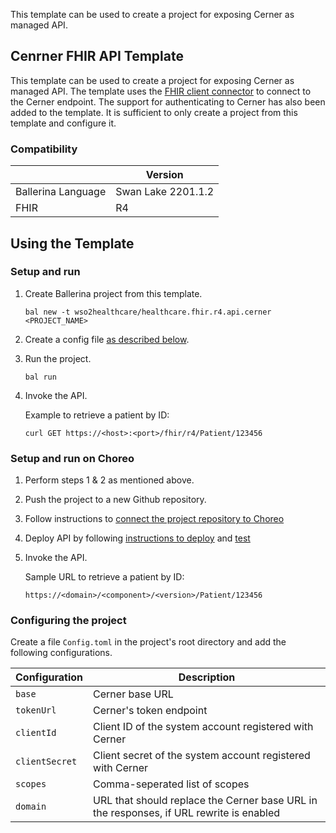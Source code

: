 This template can be used to create a project for exposing Cerner as managed API.

## Cenrner FHIR API Template

This template can be used to create a project for exposing Cerner as managed API. The template uses the [FHIR client connector](https://central.ballerina.io/wso2healthcare/healthcare.clients.fhirr4) to connect to the Cerner endpoint. The support for authenticating to Cerner has also been added to the template. It is sufficient to only create a project from this template and configure it.


### Compatibility
|                     | Version                   |
|---------------------|---------------------------|
| Ballerina Language  | Swan Lake 2201.1.2        |
| FHIR                | R4                        |

## Using the Template

### Setup and run

1.  Create Ballerina project from this template.

    ```ballerina
    bal new -t wso2healthcare/healthcare.fhir.r4.api.cerner <PROJECT_NAME>
    ```
2. Create a config file [as described below](#configuring-the-project).

3. Run the project.

    ```ballerina
    bal run
    ```

4. Invoke the API.

    Example to retrieve a patient by ID:

    ```
    curl GET https://<host>:<port>/fhir/r4/Patient/123456   
    ```


### Setup and run on Choreo

1. Perform steps 1 & 2 as mentioned above.

2. Push the project to a new Github repository.

3. Follow instructions to [connect the project repository to Choreo](https://wso2.com/choreo/docs/tutorials/connect-your-existing-ballerina-project-to-choreo/)

4. Deploy API by following [instructions to deploy](https://wso2.com/choreo/docs/tutorials/create-your-first-rest-api/#step-2-deploy) and [test](https://wso2.com/choreo/docs/tutorials/create-your-first-rest-api/#step-3-test)

5. Invoke the API.

    Sample URL to retrieve a patient by ID:

    `https://<domain>/<component>/<version>/Patient/123456`


### Configuring the project

Create a file `Config.toml` in the project's root directory and add the following configurations.

| Configuration     | Description                                                                                 |
|-------------------|---------------------------------------------------------------------------------------------|
| `base`            | Cerner base URL                                                                             |
| `tokenUrl`        | Cerner's token endpoint                                                                     |
| `clientId`        | Client ID of the system account registered with Cerner                                      |
| `clientSecret`    | Client secret of the system account registered with Cerner                                  |
| `scopes`          | Comma-seperated list of scopes                                                              |
| `domain`          | URL that should replace the Cerner base URL in the responses, if URL rewrite is enabled     |
